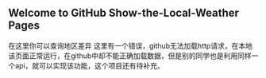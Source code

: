 ## Welcome to GitHub Show-the-Local-Weather Pages
在这里你可以查询地区差异
这里有一个错误，github无法加载http请求，在本地该页面正常运行，在github中却不能正确加载数据，但是别的同学也是利用同样一个api，就可以实现该功能，这个项目还有待补充。
